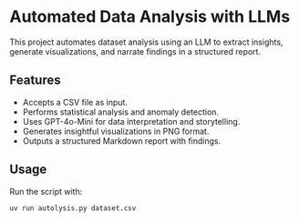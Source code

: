# Automated Data Analysis with LLMs

This project automates dataset analysis using an LLM to extract insights, generate visualizations, and narrate findings in a structured report.

## Features
- Accepts a CSV file as input.
- Performs statistical analysis and anomaly detection.
- Uses GPT-4o-Mini for data interpretation and storytelling.
- Generates insightful visualizations in PNG format.
- Outputs a structured Markdown report with findings.

## Usage
Run the script with:
```sh
uv run autolysis.py dataset.csv
